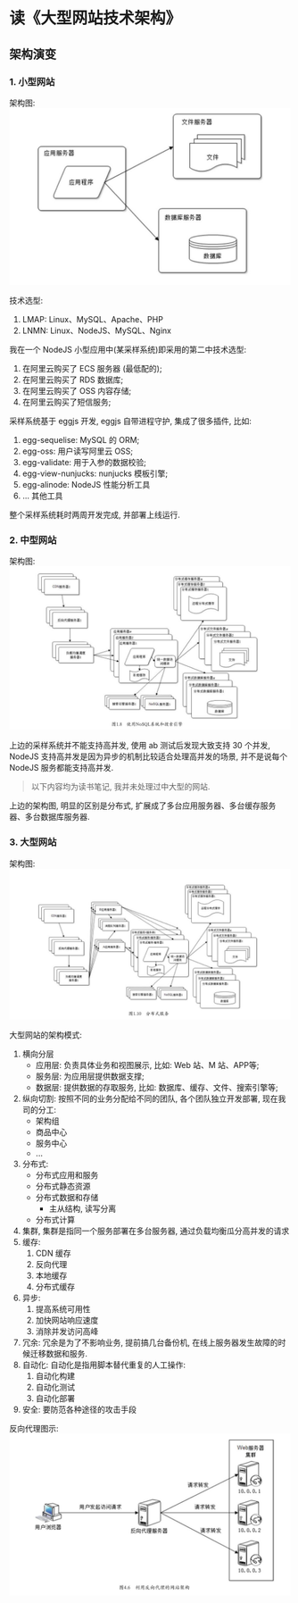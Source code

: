 # 读《大型网站技术架构》

## 架构演变

### 1. 小型网站
架构图:
![](../../assets/architecture-1.jpg)

技术选型:
1. LMAP: Linux、MySQL、Apache、PHP
1. LNMN: Linux、NodeJS、MySQL、Nginx

我在一个 NodeJS 小型应用中(某采样系统)即采用的第二中技术选型:
1. 在阿里云购买了 ECS 服务器 (最低配的);
1. 在阿里云购买了 RDS 数据库;
1. 在阿里云购买了 OSS 内容存储;
1. 在阿里云购买了短信服务;

采样系统基于 eggjs 开发, eggjs 自带进程守护, 集成了很多插件, 比如: 
1. egg-sequelise: MySQL 的 ORM;
1. egg-oss: 用户读写阿里云 OSS;
1. egg-validate: 用于入参的数据校验;
1. egg-view-nunjucks: nunjucks 模板引擎;
1. egg-alinode: NodeJS 性能分析工具
1. ... 其他工具

整个采样系统耗时两周开发完成, 并部署上线运行.

### 2. 中型网站
架构图:
![](../../assets/architecture-2.jpg)

上边的采样系统并不能支持高并发, 使用 ab 测试后发现大致支持 30 个并发,
NodeJS 支持高并发是因为异步的机制比较适合处理高并发的场景, 并不是说每个 NodeJS 服务都能支持高并发.

> 以下内容均为读书笔记, 我并未处理过中大型的网站.

上边的架构图, 明显的区别是分布式, 扩展成了多台应用服务器、多台缓存服务器、多台数据库服务器.

### 3. 大型网站
架构图:
![](../../assets/architecture-3.jpg)

大型网站的架构模式:
1. 横向分层
    + 应用层: 负责具体业务和视图展示, 比如: Web 站、M 站、APP等;
    + 服务层: 为应用层提供数据支撑;
    + 数据层: 提供数据的存取服务, 比如: 数据库、缓存、文件、搜索引擎等;
1. 纵向切割: 按照不同的业务分配给不同的团队, 各个团队独立开发部署, 现在我司的分工:
    + 架构组
    + 商品中心
    + 服务中心
    + ...
1. 分布式:
    + 分布式应用和服务
    + 分布式静态资源
    + 分布式数据和存储
        + 主从结构, 读写分离
    + 分布式计算
1. 集群, 集群是指同一个服务部署在多台服务器, 通过负载均衡瓜分高并发的请求
1. 缓存:
    1. CDN 缓存
    1. 反向代理
    1. 本地缓存
    1. 分布式缓存
1. 异步:
    1. 提高系统可用性
    1. 加快网站响应速度
    1. 消除并发访问高峰
1. 冗余: 冗余是为了不影响业务, 提前搞几台备份机, 在线上服务器发生故障的时候迁移数据和服务.
1. 自动化: 自动化是指用脚本替代重复的人工操作:
    1. 自动化构建
    1. 自动化测试
    1. 自动化部署
1. 安全: 要防范各种途径的攻击手段

反向代理图示:
![](../../assets/architecture-4.jpg)
